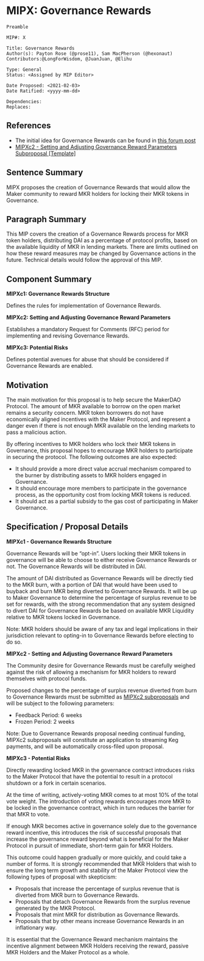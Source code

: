 # MIPX: Governance Rewards 
```
Preamble

MIP#: X

Title: Governance Rewards
Author(s): Payton Rose (@prose11), Sam MacPherson (@hexonaut)
Contributors:@LongForWisdom, @JuanJuan, @Elihu

Type: General
Status: <Assigned by MIP Editor>

Date Proposed: <2021-02-03>
Date Ratified: <yyyy-mm-dd>

Dependencies:
Replaces:
```
## References

* The initial idea for Governance Rewards can be found in [this forum post](https://forum.makerdao.com/t/introducing-dssgovrewards/5394)
* [MIPXc2 - Setting and Adjusting Governance Reward Parameters Subproposal [Template]](https://docs.google.com/document/d/1p4kQIPqx30DfGw_2PzTeIMiQdS-vAltKJ2Ay-eqiv4s/edit?usp=sharing)

## Sentence Summary

MIPX proposes the creation of Governance Rewards that would allow the Maker community to reward MKR holders for locking their MKR tokens in Governance.

## Paragraph Summary

This MIP covers the creation of a Governance Rewards process for MKR token holders, distributing DAI as a percentage of protocol profits, based on the available liquidity of MKR in lending markets. There are limits outlined on how these reward measures may be changed by Governance actions in the future. Technical details would follow the approval of this MIP.

## Component Summary

**MIPXc1: Governance Rewards Structure**

Defines the rules for implementation of Governance Rewards.

**MIPXc2: Setting and Adjusting Governance Reward Parameters**

Establishes a mandatory Request for Comments (RFC) period for implementing and revising Governance Rewards.

**MIPXc3: Potential Risks**

Defines potential avenues for abuse that should be considered if Governance Rewards are enabled.

## Motivation

The main motivation for this proposal is to help secure the MakerDAO Protocol. The amount of MKR available to borrow on the open market remains a security concern. MKR token borrowers do not have economically aligned incentives with the Maker Protocol, and represent a danger even if there is not enough MKR available on the lending markets to pass a malicious action.

By offering incentives to MKR holders who lock their MKR tokens in Governance, this proposal hopes to encourage MKR holders to participate in securing the protocol. The following outcomes are also expected:

* It should provide a more direct value accrual mechanism compared to the burner by distributing assets to MKR holders engaged in Governance.
* It should encourage more members to participate in the governance process, as the opportunity cost from locking MKR tokens is reduced.
* It should act as a partial subsidy to the gas cost of participating in Maker Governance.

## Specification / Proposal Details

**MIPXc1 - Governance Rewards Structure**

Governance Rewards will be “opt-in”. Users locking their MKR tokens in governance will be able to choose to either receive Governance Rewards or not. The Governance Rewards will be distributed in DAI.

The amount of DAI distributed as Governance Rewards will be directly tied to the MKR burn, with a portion of DAI that would have been used to buyback and burn MKR being diverted to Governance Rewards. It will be up to Maker Governance to determine the percentage of surplus revenue to be set for rewards, with the strong recommendation that any system designed to divert DAI for Governance Rewards be based on available MKR Liquidity relative to MKR tokens locked in Governance.

Note: MKR holders should be aware of any tax and legal implications in their jurisdiction relevant to opting-in to Governance Rewards before electing to do so.

**MIPXc2 - Setting and Adjusting Governance Reward Parameters**

The Community desire for Governance Rewards must be carefully weighed against the risk of allowing a mechanism for MKR holders to reward themselves with protocol funds.

Proposed changes to the percentage of surplus revenue diverted from burn to Governance Rewards must be submitted as [MIPXc2 subproposals](https://docs.google.com/document/d/1p4kQIPqx30DfGw_2PzTeIMiQdS-vAltKJ2Ay-eqiv4s/edit?usp=sharing) and will be subject to the following parameters:

* Feedback Period: 6 weeks
* Frozen Period: 2 weeks

Note: Due to Governance Rewards proposal needing continual funding, MIPXc2 subproposals will constitute an application to streaming Keg payments, and will be automatically cross-filed upon proposal.

**MIPXc3 - Potential Risks**

Directly rewarding locked MKR in the governance contract introduces risks to the Maker Protocol that have the potential to result in a protocol shutdown or a fork in certain scenarios.

At the time of writing, actively-voting MKR comes to at most 10% of the total vote weight. The introduction of voting rewards encourages more MKR to be locked in the governance contract, which in turn reduces the barrier for that MKR to vote.

If enough MKR becomes active in governance solely due to the governance reward incentive, this introduces the risk of successful proposals that increase the governance reward beyond what is beneficial for the Maker Protocol in pursuit of immediate, short-term gain for MKR Holders.

This outcome could happen gradually or more quickly, and could take a number of forms. It is strongly recommended that MKR Holders that wish to ensure the long term growth and stability of the Maker Protocol view the following types of proposal with skepticism:

* Proposals that increase the percentage of surplus revenue that is diverted from MKR burn to Governance Rewards.
* Proposals that detach Governance Rewards from the surplus revenue generated by the MKR Protocol.
* Proposals that mint MKR for distribution as Governance Rewards.
* Proposals that by other means increase Governance Rewards in an inflationary way.

It is essential that the Governance Reward mechanism maintains the incentive alignment between MKR Holders receiving the reward, passive MKR Holders and the Maker Protocol as a whole.
